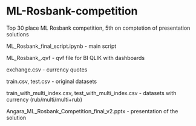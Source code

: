 # ML-Rosbank-competition
Top 30 place ML Rosbank competition, 5th on comptetion of presentation solutions

ML_Rosbank_final_script.ipynb - main script

ML_Rosbank_.qvf - qvf file for BI QLIK with dashboards

exchange.csv - currency quotes

train.csv, test.csv - original datasets

train_with_multi_index.csv, test_with_multi_index.csv - datasets with currency (rub/multi/multi+rub)

Angara_ML_Rosbank_Competition_final_v2.pptx - presentation of the solution
